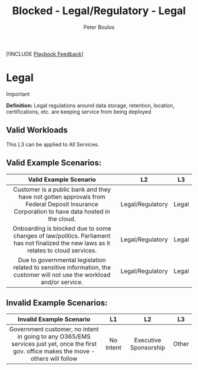 ﻿---
# required metadata
title: Blocked - Legal/Regulatory - Legal
description: Blocked - Legal/Regulatory - Legal
author: Peter Boulos
ms.author: pboulos
manager: eduardod 
ms.date: 9/25/2019
ms.topic: playbook 
ms.prod: non-product-specific 
ms.custom: internal-playbook 
ft.audience: internal 
ft.owner: pboulos
---
[!INCLUDE [Playbook Feedback](./includes/questions-feedback.md)] 

# Legal

> [!IMPORTANT]
> **Definition:** Legal regulations around data storage, retention, location, certifications, etc. are keeping service from being deployed

## Valid Workloads
This L3 can be applied to All Services.

## Valid Example Scenarios:
| Valid Example Scenario | L2 | L3 |
| :--: | :--: | :--: |
| Customer is a public bank and they have not gotten approvals from Federal Deposit Insurance Corporation to have data hosted in the cloud. | Legal/Regulatory | Legal |
| Onboarding is blocked due to some changes of law/politics. Parliament has not finalized the new laws as it relates to cloud services. | Legal/Regulatory | Legal |
| Due to governmental legislation related to sensitive information, the customer will not use the workload and/or service. | Legal/Regulatory | Legal |
## Invalid Example Scenarios:
| Invalid Example Scenario | L1 | L2 | L3 |
| :--: | :--: | :--: | :--: |
| Government customer, no intent in going to any O365/EMS services just yet, once the first gov. office makes the move - others will follow | No Intent | Executive Sponsorship | Other |
